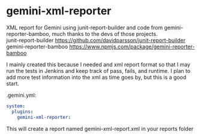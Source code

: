 # gemini-xml-reporter
XML report for Gemini using junit-report-builder and code from gemini-reporter-bamboo, much thanks to the devs of those projects.  
junit-report-builder https://github.com/davidparsson/junit-report-builder <br>
gemini-reporter-bamboo https://www.npmjs.com/package/gemini-reporter-bamboo

I mainly created this because I needed and xml report format so that I may run the tests in Jenkins and keep track of pass, fails, and runtime.
I plan to add more test information into the xml as time goes by, but this is a good start.

.gemini.yml:
```yaml
system:
  plugins:
    gemini-xml-reporter:
```

This will create a report named gemini-xml-report.xml in your reports folder
